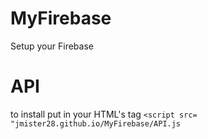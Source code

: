 # MyFirebase
Setup your Firebase
# API
to install put in your HTML's <head> tag  `<script src= "jmister28.github.io/MyFirebase/API.js`
